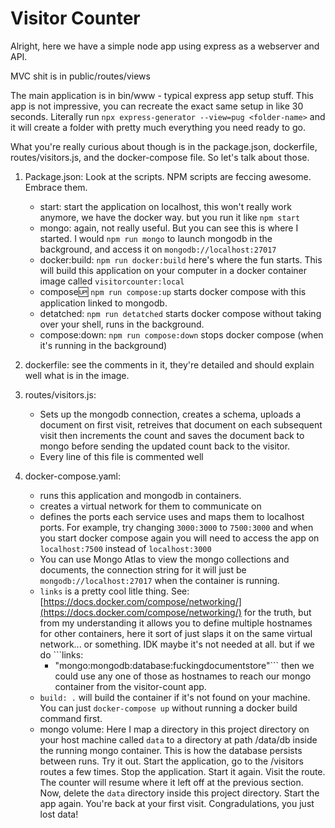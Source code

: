 # Visitor Counter

Alright, here we have a simple node app using express as a webserver and API.

MVC shit is in public/routes/views

The main application is in bin/www - typical express app setup stuff. This app is not impressive, you can recreate the exact same setup in like 30 seconds. Literally run `npx express-generator --view=pug <folder-name>` and it will create a folder with pretty much everything you need ready to go.

What you're really curious about though is in the package.json, dockerfile, routes/visitors.js, and the docker-compose file. So let's talk about those.

1. Package.json: Look at the scripts. NPM scripts are feccing awesome. Embrace them.
    * start: start the application on localhost, this won't really work anymore, we have the docker way. but you run it like `npm start`
    * mongo: again, not really useful. But you can see this is where I started. I would `npm run mongo` to launch mongodb in the background, and access it on `mongodb://localhost:27017`
    * docker:build: `npm run docker:build` here's where the fun starts. This will build this application on your computer in a docker container image called `visitorcounter:local`
    * compose:up: `npm run compose:up` starts docker compose with this application linked to mongodb.
    * detatched: `npm run detatched` starts docker compose without taking over your shell, runs in the background.
    * compose:down: `npm run compose:down` stops docker compose (when it's running in the background)

2. dockerfile: see the comments in it, they're detailed and should explain well what is in the image.
3. routes/visitors.js: 
    * Sets up the mongodb connection, creates a schema, uploads a document on first visit, retreives that document on each subsequent visit then increments the count and saves the document back to mongo before sending the updated count back to the visitor.
    * Every line of this file is commented well
4. docker-compose.yaml:
    * runs this application and mongodb in containers.
    * creates a virtual network for them to communicate on
    * defines the ports each service uses and maps them to localhost ports. For example, try changing `3000:3000` to `7500:3000` and when you start docker compose again you will need to access the app on `localhost:7500` instead of `localhost:3000`
    * You can use Mongo Atlas to view the mongo collections and documents, the connection string for it will just be `mongodb://localhost:27017` when the container is running.
    * `links` is a pretty cool litle thing. See: [https://docs.docker.com/compose/networking/](https://docs.docker.com/compose/networking/) for the truth, but from my understanding it allows you to define multiple hostnames for other containers, here it sort of just slaps it on the same virtual network... or something. IDK maybe it's not needed at all. but if we do ```links:
        - "mongo:mongodb:database:fuckingdocumentstore"```
    then we could use any one of those as hostnames to reach our mongo container from the visitor-count app.
    * `build: .` will build the container if it's not found on your machine. You can just `docker-compose up` without running a docker build command first.
    * mongo volume: Here I map a directory in this project directory on your host machine called `data` to a directory at path /data/db inside the running mongo container. This is how the database persists between runs. Try it out. Start the application, go to the /visitors routes a few times. Stop the application. Start it again. Visit the route. The counter will resume where it left off at the previous section. Now, delete the `data` directory inside this project directory. Start the app again. You're back at your first visit. Congradulations, you just lost data!
